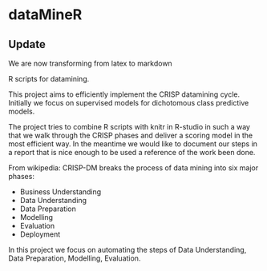 dataMineR
=========

Update
-----------
We are now transforming from latex to markdown

R scripts for datamining.

This project aims to efficiently implement the CRISP datamining cycle.
Initially we focus on supervised models for dichotomous class predictive models.

The project tries to combine R scripts with knitr in R-studio in such a way that we walk through the CRISP phases and deliver a scoring model in the most efficient way.
In the meantime we would like to document our steps in a report that is nice enough to be used a reference of the work been done.

From wikipedia:
CRISP-DM breaks the process of data mining into six major phases:
- Business Understanding
- Data Understanding
- Data Preparation
- Modelling
- Evaluation
- Deployment

In this project we focus on automating the steps of Data Understanding, Data Preparation, Modelling, Evaluation.
